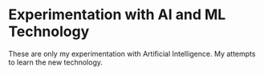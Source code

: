 # Experimentation with AI and ML Technology

These are only my experimentation with Artificial Intelligence. My attempts to learn the new technology. 
